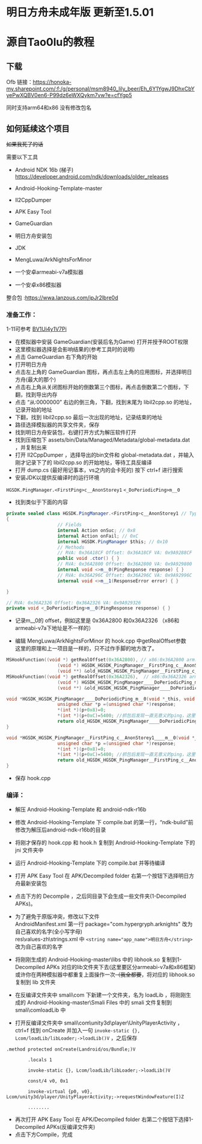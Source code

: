 # 明日方舟未成年版 更新至1.5.01
# 源自Tao0lu的教程

## 下载
Ofb
链接：https://honoka-my.sharepoint.com/:f:/g/personal/msm8940_lily_beer/Eh_6Y1YgwJ9DhxCbYyePwXQBV0en6-P99dz6eWXQykm7vw?e=cfYgp5

同时支持arm64和x86
没有修改包名
## 如何延续这个项目
~~如果我死了的话~~

需要以下工具

* Android NDK 16b (梯子)<br>https://developer.android.com/ndk/downloads/older_releases

* Android-Hooking-Template-master

* Il2CppDumper

* APK Easy Tool

* GameGuardian

* 明日方舟安装包

* JDK
* MengLuwa/ArkNightsForMinor

* 一个安卓armeabi-v7a模拟器

* 一个安卓x86模拟器

整合包 :https://wwa.lanzous.com/ipJr2lbre0d


### 准备工作：

1-11可参考 [BV1Ui4y1V7Pi](https://www.bilibili.com/video/BV1Ui4y1V7Pi)
- 在模拟器中安装 GameGuardian(安装后名为Game) 打开并授予ROOT权限
- 这里模拟器选择是会影响结果的(参考工具时的说明)
- 点击 GameGuardian 右下角的开始
- 打开明日方舟
- 点击左上角的 GameGuardian 图标，再点击左上角的应用图标，并选择明日方舟(最大的那个)
- 点击右上角从关闭图标开始的倒数第三个图标，再点击倒数第二个图标，下翻，找到导出内存
- 点击 “从:0000000” 右边的倒三角，下翻，找到末尾为 libil2cpp.so 的地址，记录开始的地址
- 下翻，找到 libil2cpp.so 最后一次出现的地址，记录结束的地址
- 路径选择模拟器的共享文件夹，保存
- 找到明日方舟安装包，右键打开方式为解压软件打开
- 找到压缩包下 assets/bin/Data/Managed/Metadata/global-metadata.dat ，并复制出来
- 打开 Il2CppDumper ，选择导出的bin文件和 global-metadata.dat ，并输入刚才记录下了的 libil2cpp.so 的开始地址，等待工具反编译
- 打开 dump.cs (最好用记事本，vs之内的会卡死的) 按下 ctrl+f 进行搜索
- 安装JDK以提供反编译时的运行环境

`HGSDK.PingManager.<FirstPing>c__AnonStorey1`
`<_DoPeriodicPing>m__0`
- 找到类似于下面的内容

```csharp
private sealed class HGSDK.PingManager.<FirstPing>c__AnonStorey1 // TypeDefIndex: 14827
{
                   // Fields
                   internal Action onSuc; // 0x8
                   internal Action onFail; // 0xC
                   internal HGSDK.PingManager $this; // 0x10
                   // Methods
                   // RVA: 0x36A18CF Offset: 0x36A18CF VA: 0x9A9288CF
                   public void .ctor() { }
                   // RVA: 0x36A2800 Offset: 0x36A2800 VA: 0x9A929800
                   internal void <>m__0(PingResponse response) { }
                   // RVA: 0x36A296C Offset: 0x36A296C VA: 0x9A92996C
                   internal void <>m__1(ResponseError error) { }

}
```
```csharp
// RVA: 0x36A2326 Offset: 0x36A2326 VA: 0x9A929326
private void <_DoPeriodicPing>m__0(PingResponse response) { }
```

- 记录m__0的 offset，例如这里是 0x36A2800 和0x36A2326 （x86和armeabi-v7a下地址是不一样的）

- 编辑 MengLuwa/ArkNightsForMinor 的  hook.cpp 中getRealOffset参数 <br>这里的原理和上一项目是一样的，只不过作手脚的地方改了。

```cpp
MSHookFunction((void *) getRealOffset(0x36A2800), // x86:0x36A2800 arm:0x395ADF0
                   (void *) HGSDK_HGSDK_PingManager__FirstPing_c__AnonStorey1____m__0,
                   (void **) &old_HGSDK_HGSDK_PingManager__FirstPing_c__AnonStorey1____m__0);
MSHookFunction((void *) getRealOffset(0x36A2326),  // x86:0x36A2326 arm:0x395A814
                   (void *) HGSDK_HGSDK_PingManager____DoPeriodicPing_m__0,
                   (void **) &old_HGSDK_HGSDK_PingManager____DoPeriodicPing_m__0);
```
```cpp
void *HGSDK_HGSDK_PingManager____DoPeriodicPing_m__0(void *_this, void *response){
                   unsigned char *p =(unsigned char *)response;
                   *(int *)(p+0x8)=0;
                   *(int *)(p+0xC)=5400; //抓包后发现一直无意义的ping，这里改一下ping间隙。
                   return old_HGSDK_HGSDK_PingManager____DoPeriodicPing_m__0(_this,response);
}
```
```cpp
void *HGSDK_HGSDK_PingManager__FirstPing_c__AnonStorey1____m__0(void *_this, void *response){
                   unsigned char *p =(unsigned char *)response;
                   *(int *)(p+0x8)=0;
                   *(int *)(p+0xC)=5400; //抓包后发现一直无意义的ping，这里改一下ping间隙。
                   return old_HGSDK_HGSDK_PingManager__FirstPing_c__AnonStorey1____m__0(_this,response);
}
```

- 保存 hook.cpp

### 编译：

- 解压 Android-Hooking-Template 和 android-ndk-r16b
- 修改 Android-Hooking-Template 下 compile.bat 的第一行，“ndk-build”前修改为解压后android-ndk-r16b的目录
- 将刚才保存的 hook.cpp 和 hook.h 复制到 Android-Hooking-Template 下的 jni 文件夹中
- 运行 Android-Hooking-Template 下的 compile.bat  并等待编译
- 打开 APK Easy Tool 在 APK/Decompiled folder 右第一个按钮下选择明日方舟最新安装包
- 点击下方的 Decompile ，之后同目录下会生成一些文件夹(1-Decompiled APKs)。
- 为了避免于原版冲突，修改以下文件<br>AndroidManifest.xml 第一行 package="com.hypergryph.arknights" 改为自己喜欢的名字(全小写字母)<br>res\values-zh\strings.xml 中 `<string name="app_name">明日方舟</string>`改为自己喜欢的名字
- 将刚刚生成的 Android-Hooking-master\libs 中的 libhook.so 复制到1-Decompiled APKs 对应的lib文件夹下去(这里要区分armeabi-v7a和x86框架) 或许你在两种模拟器中都重复上面操作一次~~（我全都要~~，将对应的 libhook.so 复制到 lib 文件夹

- 在反编译文件夹中 smali\com 下新建一个文件夹，名为 loadLib ，将刚刚生成的 Android-Hooking-master\Smali Files 中的 smali 文件复制到 smali\comloadLib 中
- 打开反编译文件夹中 smali\com\unity3d\player\UnityPlayerActivity ，ctrl+f 找到 onCreate 并加入一句 `invoke-static {}, Lcom/loadLib/libLoader;->loadLib()V` ，之后保存

```
.method protected onCreate(Landroid/os/Bundle;)V

        .locals 1

        invoke-static {}, Lcom/loadLib/libLoader;->loadLib()V

        const/4 v0, 0x1

        invoke-virtual {p0, v0}, Lcom/unity3d/player/UnityPlayerActivity;->requestWindowFeature(I)Z

        ........
```
- 再次打开 APK Easy Tool 在 APK/Decompiled folder 右第二个按钮下选择1-Decompiled APKs(反编译文件夹)
- 点击下方Compile，完成
